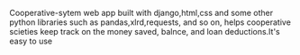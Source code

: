 Cooperative-sytem web app built with django,html,css and some other python libraries such as pandas,xlrd,requests, and so on, helps cooperative scieties keep track on the money saved, balnce, and loan deductions.It's easy to use
